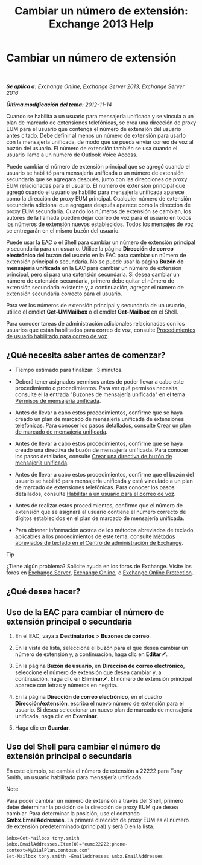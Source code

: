 ﻿---
title: 'Cambiar un número de extensión: Exchange 2013 Help'
TOCTitle: Cambiar un número de extensión
ms:assetid: ff22b366-3bfb-4bf7-9f11-62fba48f1caf
ms:mtpsurl: https://technet.microsoft.com/es-es/library/Bb232208(v=EXCHG.150)
ms:contentKeyID: 50556866
ms.date: 05/22/2018
mtps_version: v=EXCHG.150
ms.translationtype: MT
---

# Cambiar un número de extensión

 

_**Se aplica a:** Exchange Online, Exchange Server 2013, Exchange Server 2016_

_**Última modificación del tema:** 2012-11-14_

Cuando se habilita a un usuario para mensajería unificada y se vincula a un plan de marcado de extensiones telefónicas, se crea una dirección de proxy EUM para el usuario que contenga el número de extensión del usuario antes citado. Debe definir al menos un número de extensión para usarlo con la mensajería unificada, de modo que se pueda enviar correo de voz al buzón del usuario. El número de extensión también se usa cuando el usuario llame a un número de Outlook Voice Access.

Puede cambiar el número de extensión principal que se agregó cuando el usuario se habilitó para mensajería unificada o un número de extensión secundaria que se agregara después, junto con las direcciones de proxy EUM relacionadas para el usuario. El número de extensión principal que agregó cuando el usuario se habilitó para mensajería unificada aparece como la dirección de proxy EUM principal. Cualquier número de extensión secundaria adicional que agregara después aparece como la dirección de proxy EUM secundaria. Cuando los números de extensión se cambian, los autores de la llamada pueden dejar correo de voz para el usuario en todos los números de extensión nuevos establecidos. Todos los mensajes de voz se entregarán en el mismo buzón del usuario.

Puede usar la EAC o el Shell para cambiar un número de extensión principal o secundaria para un usuario. Utilice la página **Dirección de correo electrónico** del buzón del usuario en la EAC para cambiar un número de extensión principal o secundaria. No se puede usar la página **Buzón de mensajería unificada** en la EAC para cambiar un número de extensión principal, pero sí para una extensión secundaria. Si desea cambiar un número de extensión secundaria, primero debe quitar el número de extensión secundaria existente y, a continuación, agregar el número de extensión secundaria correcto para el usuario.

Para ver los números de extensión principal y secundaria de un usuario, utilice el cmdlet **Get-UMMailbox** o el cmdlet **Get-Mailbox** en el Shell.

Para conocer tareas de administración adicionales relacionadas con los usuarios que están habilitados para correo de voz, consulte [Procedimientos de usuario habilitado para correo de voz](voice-mail-enabled-user-procedures-exchange-2013-help.md).

## ¿Qué necesita saber antes de comenzar?

  - Tiempo estimado para finalizar:  3 minutos.

  - Deberá tener asignados permisos antes de poder llevar a cabo este procedimiento o procedimientos. Para ver qué permisos necesita, consulte el la entrada "Buzones de mensajería unificada" en el tema [Permisos de mensajería unificada](unified-messaging-permissions-exchange-2013-help.md).

  - Antes de llevar a cabo estos procedimientos, confirme que se haya creado un plan de marcado de mensajería unificada de extensiones telefónicas. Para conocer los pasos detallados, consulte [Crear un plan de marcado de mensajería unificada](create-a-um-dial-plan-exchange-2013-help.md).

  - Antes de llevar a cabo estos procedimientos, confirme que se haya creado una directiva de buzón de mensajería unificada. Para conocer los pasos detallados, consulte [Crear una directiva de buzón de mensajería unificada](create-a-um-mailbox-policy-exchange-2013-help.md).

  - Antes de llevar a cabo estos procedimientos, confirme que el buzón del usuario se habilitó para mensajería unificada y está vinculado a un plan de marcado de extensiones telefónicas. Para conocer los pasos detallados, consulte [Habilitar a un usuario para el correo de voz](enable-a-user-for-voice-mail-exchange-2013-help.md).

  - Antes de realizar estos procedimientos, confirme que el número de extensión que se asignará al usuario contiene el número correcto de dígitos establecidos en el plan de marcado de mensajería unificada.

  - Para obtener información acerca de los métodos abreviados de teclado aplicables a los procedimientos de este tema, consulte [Métodos abreviados de teclado en el Centro de administración de Exchange](keyboard-shortcuts-in-the-exchange-admin-center-exchange-online-protection-help.md).


> [!TIP]
> ¿Tiene algún problema? Solicite ayuda en los foros de Exchange. Visite los foros en <A href="https://go.microsoft.com/fwlink/p/?linkid=60612">Exchange Server</A>, <A href="https://go.microsoft.com/fwlink/p/?linkid=267542">Exchange Online</A>, o <A href="https://go.microsoft.com/fwlink/p/?linkid=285351">Exchange Online Protection</A>..



## ¿Qué desea hacer?

## Uso de la EAC para cambiar el número de extensión principal o secundaria

1.  En el EAC, vaya a **Destinatarios** \> **Buzones de correo**.

2.  En la vista de lista, seleccione el buzón para el que desea cambiar un número de extensión y, a continuación, haga clic en **Editar**![Icono Editar](images/Bb124582.6f53ccb2-1f13-4c02-bea0-30690e6ea71d(EXCHG.150).gif "Icono Editar").

3.  En la página **Buzón de usuario**, en **Dirección de correo electrónico**, seleccione el número de extensión que desea cambiar y, a continuación, haga clic en **Eliminar**![Icono Editar](images/Bb124582.6f53ccb2-1f13-4c02-bea0-30690e6ea71d(EXCHG.150).gif "Icono Editar"). El número de extensión principal aparece con letras y números en negrita.

4.  En la página **Dirección de correo electrónico**, en el cuadro **Dirección/extensión**, escriba el nuevo número de extensión para el usuario. Si desea seleccionar un nuevo plan de marcado de mensajería unificada, haga clic en **Examinar**.

5.  Haga clic en **Guardar**.

## Uso del Shell para cambiar el número de extensión principal o secundaria

En este ejemplo, se cambia el número de extensión a 22222 para Tony Smith, un usuario habilitado para mensajería unificada.


> [!NOTE]
> Para poder cambiar un número de extensión a través del Shell, primero debe determinar la posición de la dirección de proxy EUM que desea cambiar. Para determinar la posición, use el comando <STRONG>$mbx.EmailAddresses</STRONG>. La primera dirección de proxy EUM es el número de extensión predeterminado (principal) y será 0 en la lista.



    $mbx=Get-Mailbox tony.smith
    $mbx.EmailAddresses.Item(0)="eum:22222;phone-context=MyDialPlan.contoso.com"
    Set-Mailbox tony.smith -EmailAddresses $mbx.EmailAddresses

